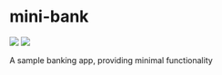# mini-bank

![](https://github.com/karim-elngr/mini-bank/workflows/tests/badge.svg) 
![](https://github.com/karim-elngr/mini-bank/workflows/CodeQL/badge.svg)

A sample banking app, providing minimal functionality
